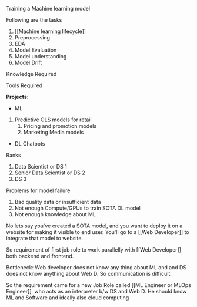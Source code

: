 Training a Machine learning model

Following are the tasks
1. [[Machine learning lifecycle]]
2. Preprocessing
3. EDA
4. Model Evaluation
5. Model understanding
6. Model Drift

Knowledge Required

Tools Required

**Projects:**
- ML
1. Predictive OLS models for retail
	1. Pricing and promotion models
	2. Marketing Media models
- DL
Chatbots

Ranks
1. Data Scientist or DS 1
2. Senior Data Scientist or DS 2
3. DS 3



Problems for model failure
1. Bad quality data or insufficient data
2. Not enough Compute/GPUs to train SOTA DL model
3. Not enough knowledge about ML


No lets say you've created a SOTA model, and you want to deploy it on a website for making it visible to end user.
You'll go to a [[Web Developer]] to integrate that model to website.

So requirement of first job role to work parallelly with [[Web Developer]] both backend and frontend.

Bottleneck: Web developer does not know any thing about ML and and DS does not know anything about Web D. So communication is difficult.

So the requirement came for a new Job Role called [[ML Engineer or MLOps Engineer]], who acts as an interpreter b/w DS and Web D.
He should know ML and Software and ideally also cloud computing 
